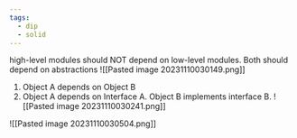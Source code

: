 ```yaml
---
tags:
  - dip
  - solid
---
```

high-level modules should NOT depend on low-level modules. Both should depend on abstractions
![[Pasted image 20231110030149.png]]
1. Object A depends on Object B
2. Object A depends on Interface A. Object B implements interface B.
![[Pasted image 20231110030241.png]]

![[Pasted image 20231110030504.png]]
